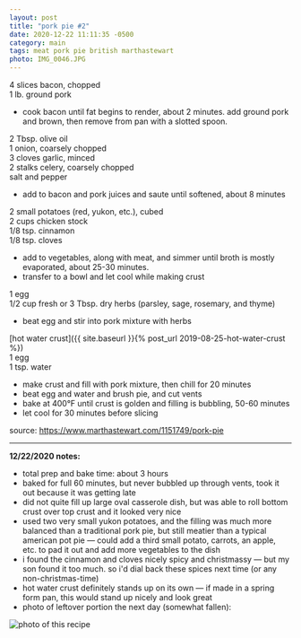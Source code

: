 ```yaml
---
layout: post
title: "pork pie #2"
date: 2020-12-22 11:11:35 -0500
category: main
tags: meat pork pie british marthastewart
photo: IMG_0046.JPG
---
```

4 slices bacon, chopped  
1 lb. ground pork  
* cook bacon until fat begins to render, about 2 minutes. add ground pork and brown,
  then remove from pan with a slotted spoon.

2 Tbsp. olive oil  
1 onion, coarsely chopped  
3 cloves garlic, minced  
2 stalks celery, coarsely chopped  
salt and pepper  
* add to bacon and pork juices and saute until softened, about 8 minutes

2 small potatoes (red, yukon, etc.), cubed  
2 cups chicken stock  
1/8 tsp. cinnamon  
1/8 tsp. cloves  
* add to vegetables, along with meat, and simmer until broth is mostly evaporated,
  about 25-30 minutes.
* transfer to a bowl and let cool while making crust

1 egg  
1/2 cup fresh or 3 Tbsp. dry herbs (parsley, sage, rosemary, and thyme)
* beat egg and stir into pork mixture with herbs

[hot water crust]({{ site.baseurl }}{% post_url 2019-08-25-hot-water-crust %})  
1 egg  
1 tsp. water  
* make crust and fill with pork mixture, then chill for 20 minutes
* beat egg and water and brush pie, and cut vents
* bake at 400°F until crust is golden and filling is bubbling, 50-60 minutes
* let cool for 30 minutes before slicing

source: <https://www.marthastewart.com/1151749/pork-pie>

---

**12/22/2020 notes:**

* total prep and bake time: about 3 hours
* baked for full 60 minutes, but never bubbled up through vents, took it out
  because it was getting late
* did not quite fill up large oval casserole dish, but was able to roll bottom
  crust over top crust and it looked very nice
* used two very small yukon potatoes, and the filling was much more balanced than a
  traditional pork pie, but still meatier than a typical american pot pie — could
  add a third small potato, carrots, an apple, etc. to pad it out and add more
  vegetables to the dish
* i found the cinnamon and cloves nicely spicy and christmassy — but my son found
  it too much. so i'd dial back these spices next time (or any non-christmas-time)
* hot water crust definitely stands up on its own — if made in a spring form pan,
  this would stand up nicely and look great
* photo of leftover portion the next day (somewhat fallen):

![photo of this recipe](/recipes/images/2020-12-22-pork-pie.jpg)
